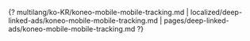 {? multilang/ko-KR/koneo-mobile-mobile-tracking.md | localized/deep-linked-ads/koneo-mobile-mobile-tracking.md | pages/deep-linked-ads/koneo-mobile-mobile-tracking.md ?}
